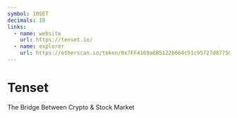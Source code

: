 ```yaml
---
symbol: 10SET
decimals: 18
links:
  - name: website
    url: https://tenset.io/
  - name: explorer
    url: https://etherscan.io/token/0x7FF4169a6B5122b664c51c95727d87750eC07c84
---
```


# Tenset

The Bridge Between Crypto & Stock Market
